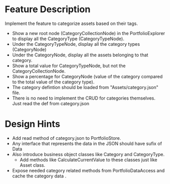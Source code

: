 # Feature Description

Implement the feature to categorize assets based on their tags.
- Show a new root node (CategoryCollectionNode) in the PortfolioExplorer to display all the CategoryType (CategoryTypeNode).
- Under the CategoryTypeNode, display all the category types (CategoryNode)
- Under the CategoryNode, display all the assets belonging to that category.
- Show a total value for CategoryTypeNode, but not the CategoryCollectionNode.
- Show a percentage for CategoryNode (value of the category compared to the total value of the category type).
- The category defintion should be loaded from "Assets/category.json" file.
- There is no need to implement the CRUD for categories themselves. Just read the def from category.json

# Design Hints
- Add read method of category.json to PortfolioStore.
- Any interface that represents the data in the JSON should have sufix of Data
- Also introduce business object classes like Category and CategoryType. 
    - Add methods like CalculateCurrentValue to these classes just like Asset class.
- Expose needed category related methods from PortfolioDataAccess and cache the category data .


